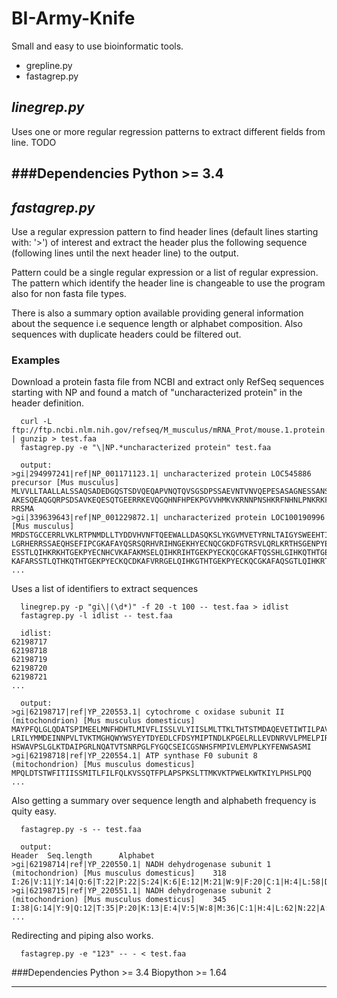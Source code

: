 BI-Army-Knife
============

Small and easy to use bioinformatic tools.

+ grepline.py
+ fastagrep.py

## *linegrep.py*
Uses one or more regular regression patterns to extract different fields from line.
TODO

###Dependencies
Python >= 3.4
----

## *fastagrep.py*

Use a regular expression pattern to find header lines (default lines starting with: '>') 
of interest and extract the header plus the following sequence (following lines until 
the next header line) to the output.

Pattern could be a single regular expression or a list of regular expression. The pattern
which identify the header line is changeable to use the program also for non fasta file
types.

There is also a summary option available providing general information about the sequence
i.e sequence length or alphabet composition. Also sequences with duplicate headers could 
be filtered out.

### Examples

Download a protein fasta file from NCBI and extract only RefSeq sequences starting with NP
and found a match of "uncharacterized protein" in the header definition.

~~~
  curl -L ftp://ftp.ncbi.nlm.nih.gov/refseq/M_musculus/mRNA_Prot/mouse.1.protein.faa.gz | gunzip > test.faa
  fastagrep.py -e "\|NP.*uncharacterized protein" test.faa
~~~

~~~
  output:
>gi|294997241|ref|NP_001171123.1| uncharacterized protein LOC545886 precursor [Mus musculus]
MLVVLLTAALLALSSAQSADEDGQSTSDVQEQAPVNQTQVSGSDPSSAEVNTVNVQEPESASAGNESSANSGSEQEQQQQ
AKESQEAQGQRPSDSAVKEQESQTGEERRKEVQGQHNFHPEKPGVVHMKVKRNNPNSHKRFNHNLPNKRKFESPDKGNQR
RRSMA
>gi|339639643|ref|NP_001229872.1| uncharacterized protein LOC100190996 [Mus musculus]
MRDSTGCCERRLVKLRTPNMDLLTYDDVHVNFTQEEWALLDASQKSLYKGVMVETYRNLTAIGYSWEEHTIEDHFQTSRS
LGRHERRSSAEQHSEFIPCGKAFAYQSRSQRHVRIHNGEKHYECNQCGKDFGTRSVLQRLKRTHSGENPYECNHCGKAFA
ESSTLQIHKRKHTGEKPYECNHCVKAFAKMSELQIHKRIHTGEKPYECKQCGKAFTQSSHLGIHKQTHTGEKPYECKQCG
KAFARSSTLQTHKQTHTGEKPYECKQCDKAFVRRGELQIHKGTHTGEKPYECKQCGKAFAQSGTLQIHKRTHTGEKPY
...
~~~

Uses a list of identifiers to extract sequences

~~~
  linegrep.py -p "gi\|(\d*)" -f 20 -t 100 -- test.faa > idlist
  fastagrep.py -l idlist -- test.faa 
~~~

~~~
  idlist:
62198717
62198718
62198719
62198720
62198721
...

  output:
>gi|62198717|ref|YP_220553.1| cytochrome c oxidase subunit II (mitochondrion) [Mus musculus domesticus]
MAYPFQLGLQDATSPIMEELMNFHDHTLMIVFLISSLVLYIISLMLTTKLTHTSTMDAQEVETIWTILPAVILIMIALPS
LRILYMMDEINNPVLTVKTMGHQWYWSYEYTDYEDLCFDSYMIPTNDLKPGELRLLEVDNRVVLPMELPIRMLISSEDVL
HSWAVPSLGLKTDAIPGRLNQATVTSNRPGLFYGQCSEICGSNHSFMPIVLEMVPLKYFENWSASMI
>gi|62198718|ref|YP_220554.1| ATP synthase F0 subunit 8 (mitochondrion) [Mus musculus domesticus]
MPQLDTSTWFITIISSMITLFILFQLKVSSQTFPLAPSPKSLTTMKVKTPWELKWTKIYLPHSLPQQ
...

~~~

Also getting a summary over sequence length and alphabeth frequency is quity easy.

~~~
  fastagrep.py -s -- test.faa
~~~

~~~
  output:
Header  Seq.length      Alphabet
>gi|62198714|ref|YP_220550.1| NADH dehydrogenase subunit 1 (mitochondrion) [Mus musculus domesticus]    318     I:26|V:11|Y:14|Q:6|T:22|P:22|S:24|K:6|E:12|M:21|W:9|F:20|C:1|H:4|L:58|D:3|N:13|A:25|R:8|G:13
>gi|62198715|ref|YP_220551.1| NADH dehydrogenase subunit 2 (mitochondrion) [Mus musculus domesticus]    345     I:38|G:14|Y:9|Q:12|T:35|P:20|K:13|E:4|V:5|W:8|M:36|C:1|H:4|L:62|N:22|A:23|R:3|S:22|F:14
...

~~~

Redirecting and piping also works.

~~~
  fastagrep.py -e "123" -- - < test.faa
~~~

###Dependencies
Python >= 3.4
Biopython >= 1.64

----

